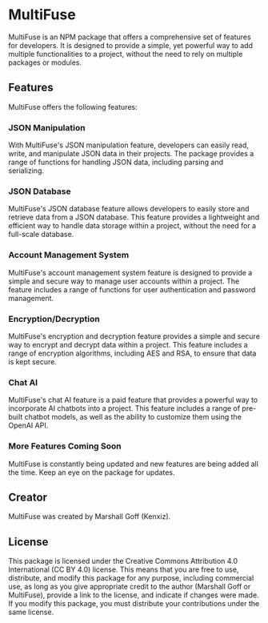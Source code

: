 # MultiFuse

MultiFuse is an NPM package that offers a comprehensive set of features for developers. It is designed to provide a simple, yet powerful way to add multiple functionalities to a project, without the need to rely on multiple packages or modules.

## Features

MultiFuse offers the following features:

### JSON Manipulation

With MultiFuse's JSON manipulation feature, developers can easily read, write, and manipulate JSON data in their projects. The package provides a range of functions for handling JSON data, including parsing and serializing.

### JSON Database

MultiFuse's JSON database feature allows developers to easily store and retrieve data from a JSON database. This feature provides a lightweight and efficient way to handle data storage within a project, without the need for a full-scale database.

### Account Management System

MultiFuse's account management system feature is designed to provide a simple and secure way to manage user accounts within a project. The feature includes a range of functions for user authentication and password management.

### Encryption/Decryption

MultiFuse's encryption and decryption feature provides a simple and secure way to encrypt and decrypt data within a project. This feature includes a range of encryption algorithms, including AES and RSA, to ensure that data is kept secure.

### Chat AI

MultiFuse's chat AI feature is a paid feature that provides a powerful way to incorporate AI chatbots into a project. This feature includes a range of pre-built chatbot models, as well as the ability to customize them using the OpenAI API.

### More Features Coming Soon

MultiFuse is constantly being updated and new features are being added all the time. Keep an eye on the package for updates.

## Creator

MultiFuse was created by Marshall Goff (Kenxiz).

## License

This package is licensed under the Creative Commons Attribution 4.0 International (CC BY 4.0) license. This means that you are free to use, distribute, and modify this package for any purpose, including commercial use, as long as you give appropriate credit to the author (Marshall Goff or MultiFuse), provide a link to the license, and indicate if changes were made. If you modify this package, you must distribute your contributions under the same license.
